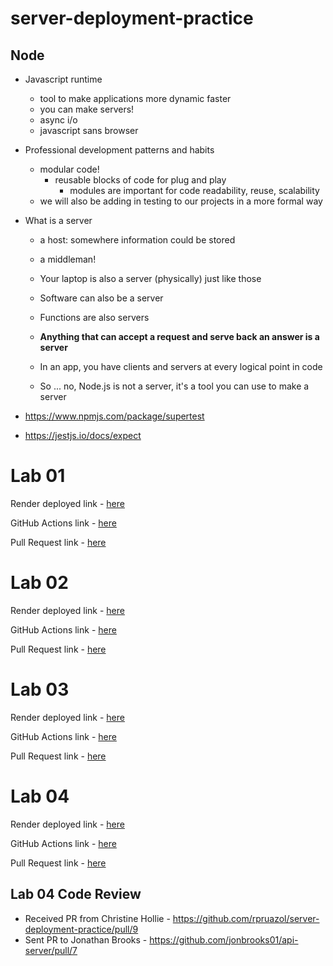 # server-deployment-practice

## Node

- Javascript runtime

  - tool to make applications more dynamic faster
  - you can make servers!
  - async i/o
  - javascript sans browser

- Professional development patterns and habits

  - modular code!
    - reusable blocks of code for plug and play
      - modules are important for code readability, reuse, scalability
  - we will also be adding in testing to our projects in a more formal way

- What is a server

  - a host: somewhere information could be stored
  - a middleman!

  - Your laptop is also a server (physically) just like those
  - Software can also be a server
  - Functions are also servers
  - **Anything that can accept a request and serve back an answer is a server**
  - In an app, you have clients and servers at every logical point in code
  - So ... no, Node.js is not a server, it's a tool you can use to make a server

- https://www.npmjs.com/package/supertest
- https://jestjs.io/docs/expect

# Lab 01
Render deployed link - [here](https://server-deployment-practice-1phd.onrender.com/)

GitHub Actions link - [here](https://github.com/rpruazol/server-deployment-practice/actions/runs/5433628273)

Pull Request link - [here](https://github.com/rpruazol/server-deployment-practice/pull/3)

# Lab 02

Render deployed link - [here](https://server-deployment-practice-1phd.onrender.com/)

GitHub Actions link - [here](https://github.com/rpruazol/server-deployment-practice/actions/runs/5482647452)

Pull Request link - [here](https://github.com/rpruazol/server-deployment-practice/pull/6/files)


# Lab 03

Render deployed link - [here](https://server-deployment-practice-1phd.onrender.com/)

GitHub Actions link - [here](https://github.com/rpruazol/server-deployment-practice/actions/runs/5501730453)

Pull Request link - [here](https://github.com/rpruazol/server-deployment-practice/pull/7)


# Lab 04

Render deployed link - [here](https://server-deployment-practice-1phd.onrender.com/)

GitHub Actions link - [here](https://github.com/rpruazol/server-deployment-practice/actions/runs/5539151409)

Pull Request link - [here](https://github.com/rpruazol/server-deployment-practice/pull/11)

## Lab 04 Code Review
- Received PR from Christine Hollie - https://github.com/rpruazol/server-deployment-practice/pull/9
- Sent PR to Jonathan Brooks - https://github.com/jonbrooks01/api-server/pull/7